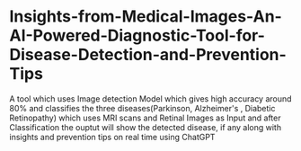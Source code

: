 # Insights-from-Medical-Images-An-AI-Powered-Diagnostic-Tool-for-Disease-Detection-and-Prevention-Tips
A tool which uses Image detection Model which gives high accuracy around 80% and classifies the three diseases(Parkinson, Alzheimer's , Diabetic Retinopathy) which uses MRI scans and Retinal Images as Input and after Classification the ouptut will show the detected disease, if any along with insights and prevention tips on real time using ChatGPT
